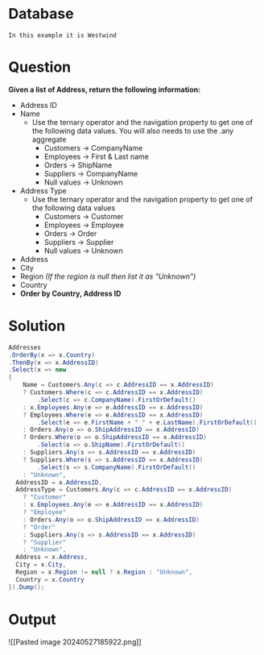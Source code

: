 ```table-of-contents
```
# Database
`In this example it is Westwind`

# Question
**Given a list of Address, return the following information:**  

- Address ID
- Name
    - Use the ternary operator and the navigation property to get one of the following data values. You will also needs to use the .any aggregate
        - Customers -> CompanyName
        - Employees -> First & Last name
        - Orders -> ShipName
        - Suppliers -> CompanyName
        - Null values -> Unknown
- Address Type
    - Use the ternary operator and the navigation property to get one of the following data values
        - Customers -> Customer
        - Employees -> Employee
        - Orders -> Order
        - Suppliers -> Supplier
        - Null values -> Unknown
- Address
- City
- Region _(If the region is null then list it as "Unknown")_
- Country
- **Order by Country, Address ID**


# Solution
```cs
Addresses
.OrderBy(x => x.Country)
.ThenBy(x => x.AddressID)
.Select(x => new
{
  	Name = Customers.Any(c => c.AddressID == x.AddressID) 
  	? Customers.Where(c => c.AddressID == x.AddressID)
  		.Select(c => c.CompanyName).FirstOrDefault() 
  	: x.Employees.Any(e => e.AddressID == x.AddressID) 
  	? Employees.Where(e => e.AddressID == x.AddressID)
  		.Select(e => e.FirstName + " " + e.LastName).FirstOrDefault()
  	: Orders.Any(o => o.ShipAddressID == x.AddressID) 
  	? Orders.Where(o => o.ShipAddressID == x.AddressID)
  		.Select(o => o.ShipName).FirstOrDefault()
  	: Suppliers.Any(s => s.AddressID == x.AddressID)
  	? Suppliers.Where(s => s.AddressID == x.AddressID)
  		.Select(s => s.CompanyName).FirstOrDefault()
  	: "Unknown",
  AddressID = x.AddressID,
  AddressType = Customers.Any(c => c.AddressID == x.AddressID)
  	? "Customer"
  	: x.Employees.Any(e => e.AddressID == x.AddressID)
  	? "Employee"
  	: Orders.Any(o => o.ShipAddressID == x.AddressID)
  	? "Order"
  	: Suppliers.Any(s => s.AddressID == x.AddressID)
  	? "Supplier"
  	: "Unknown",
  Address = x.Address,
  City = x.City,
  Region = x.Region != null ? x.Region : "Unknown",
  Country = x.Country
}).Dump();
```


# Output
![[Pasted image 20240527185922.png]]
